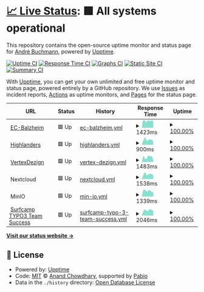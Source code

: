 # [📈 Live Status](https://status.schliesser.dev): <!--live status--> **🟩 All systems operational**

This repository contains the open-source uptime monitor and status page for [André Buchmann](https://status.schliesser.dev), powered by [Upptime](https://github.com/upptime/upptime).

[![Uptime CI](https://github.com/schliesser/upptime/workflows/Uptime%20CI/badge.svg)](https://github.com/schliesser/upptime/actions?query=workflow%3A%22Uptime+CI%22)
[![Response Time CI](https://github.com/schliesser/upptime/workflows/Response%20Time%20CI/badge.svg)](https://github.com/schliesser/upptime/actions?query=workflow%3A%22Response+Time+CI%22)
[![Graphs CI](https://github.com/schliesser/upptime/workflows/Graphs%20CI/badge.svg)](https://github.com/schliesser/upptime/actions?query=workflow%3A%22Graphs+CI%22)
[![Static Site CI](https://github.com/schliesser/upptime/workflows/Static%20Site%20CI/badge.svg)](https://github.com/schliesser/upptime/actions?query=workflow%3A%22Static+Site+CI%22)
[![Summary CI](https://github.com/schliesser/upptime/workflows/Summary%20CI/badge.svg)](https://github.com/schliesser/upptime/actions?query=workflow%3A%22Summary+CI%22)

With [Upptime](https://upptime.js.org), you can get your own unlimited and free uptime monitor and status page, powered entirely by a GitHub repository. We use [Issues](https://github.com/schliesser/upptime/issues) as incident reports, [Actions](https://github.com/schliesser/upptime/actions) as uptime monitors, and [Pages](https://status.schliesser.dev) for the status page.

<!--start: status pages-->
<!-- This summary is generated by Upptime (https://github.com/upptime/upptime) -->
<!-- Do not edit this manually, your changes will be overwritten -->
<!-- prettier-ignore -->
| URL | Status | History | Response Time | Uptime |
| --- | ------ | ------- | ------------- | ------ |
| <img alt="" src="https://status.schliesser.dev/ec-balzheim.png" height="13"> [EC-Balzheim](https://www.ec-balzheim.de) | 🟩 Up | [ec-balzheim.yml](https://github.com/schliesser/upptime/commits/HEAD/history/ec-balzheim.yml) | <details><summary><img alt="Response time graph" src="./graphs/ec-balzheim/response-time-week.png" height="20"> 1423ms</summary><br><a href="https://status.schliesser.dev/history/ec-balzheim"><img alt="Response time 1410" src="https://img.shields.io/endpoint?url=https%3A%2F%2Fraw.githubusercontent.com%2Fschliesser%2Fupptime%2FHEAD%2Fapi%2Fec-balzheim%2Fresponse-time.json"></a><br><a href="https://status.schliesser.dev/history/ec-balzheim"><img alt="24-hour response time 1301" src="https://img.shields.io/endpoint?url=https%3A%2F%2Fraw.githubusercontent.com%2Fschliesser%2Fupptime%2FHEAD%2Fapi%2Fec-balzheim%2Fresponse-time-day.json"></a><br><a href="https://status.schliesser.dev/history/ec-balzheim"><img alt="7-day response time 1423" src="https://img.shields.io/endpoint?url=https%3A%2F%2Fraw.githubusercontent.com%2Fschliesser%2Fupptime%2FHEAD%2Fapi%2Fec-balzheim%2Fresponse-time-week.json"></a><br><a href="https://status.schliesser.dev/history/ec-balzheim"><img alt="30-day response time 1516" src="https://img.shields.io/endpoint?url=https%3A%2F%2Fraw.githubusercontent.com%2Fschliesser%2Fupptime%2FHEAD%2Fapi%2Fec-balzheim%2Fresponse-time-month.json"></a><br><a href="https://status.schliesser.dev/history/ec-balzheim"><img alt="1-year response time 1446" src="https://img.shields.io/endpoint?url=https%3A%2F%2Fraw.githubusercontent.com%2Fschliesser%2Fupptime%2FHEAD%2Fapi%2Fec-balzheim%2Fresponse-time-year.json"></a></details> | <details><summary><a href="https://status.schliesser.dev/history/ec-balzheim">100.00%</a></summary><a href="https://status.schliesser.dev/history/ec-balzheim"><img alt="All-time uptime 99.57%" src="https://img.shields.io/endpoint?url=https%3A%2F%2Fraw.githubusercontent.com%2Fschliesser%2Fupptime%2FHEAD%2Fapi%2Fec-balzheim%2Fuptime.json"></a><br><a href="https://status.schliesser.dev/history/ec-balzheim"><img alt="24-hour uptime 100.00%" src="https://img.shields.io/endpoint?url=https%3A%2F%2Fraw.githubusercontent.com%2Fschliesser%2Fupptime%2FHEAD%2Fapi%2Fec-balzheim%2Fuptime-day.json"></a><br><a href="https://status.schliesser.dev/history/ec-balzheim"><img alt="7-day uptime 100.00%" src="https://img.shields.io/endpoint?url=https%3A%2F%2Fraw.githubusercontent.com%2Fschliesser%2Fupptime%2FHEAD%2Fapi%2Fec-balzheim%2Fuptime-week.json"></a><br><a href="https://status.schliesser.dev/history/ec-balzheim"><img alt="30-day uptime 100.00%" src="https://img.shields.io/endpoint?url=https%3A%2F%2Fraw.githubusercontent.com%2Fschliesser%2Fupptime%2FHEAD%2Fapi%2Fec-balzheim%2Fuptime-month.json"></a><br><a href="https://status.schliesser.dev/history/ec-balzheim"><img alt="1-year uptime 99.52%" src="https://img.shields.io/endpoint?url=https%3A%2F%2Fraw.githubusercontent.com%2Fschliesser%2Fupptime%2FHEAD%2Fapi%2Fec-balzheim%2Fuptime-year.json"></a></details>
| <img alt="" src="https://status.schliesser.dev/highlanders.png" height="13"> [Highlanders](https://highlanders.club) | 🟩 Up | [highlanders.yml](https://github.com/schliesser/upptime/commits/HEAD/history/highlanders.yml) | <details><summary><img alt="Response time graph" src="./graphs/highlanders/response-time-week.png" height="20"> 900ms</summary><br><a href="https://status.schliesser.dev/history/highlanders"><img alt="Response time 820" src="https://img.shields.io/endpoint?url=https%3A%2F%2Fraw.githubusercontent.com%2Fschliesser%2Fupptime%2FHEAD%2Fapi%2Fhighlanders%2Fresponse-time.json"></a><br><a href="https://status.schliesser.dev/history/highlanders"><img alt="24-hour response time 612" src="https://img.shields.io/endpoint?url=https%3A%2F%2Fraw.githubusercontent.com%2Fschliesser%2Fupptime%2FHEAD%2Fapi%2Fhighlanders%2Fresponse-time-day.json"></a><br><a href="https://status.schliesser.dev/history/highlanders"><img alt="7-day response time 900" src="https://img.shields.io/endpoint?url=https%3A%2F%2Fraw.githubusercontent.com%2Fschliesser%2Fupptime%2FHEAD%2Fapi%2Fhighlanders%2Fresponse-time-week.json"></a><br><a href="https://status.schliesser.dev/history/highlanders"><img alt="30-day response time 857" src="https://img.shields.io/endpoint?url=https%3A%2F%2Fraw.githubusercontent.com%2Fschliesser%2Fupptime%2FHEAD%2Fapi%2Fhighlanders%2Fresponse-time-month.json"></a><br><a href="https://status.schliesser.dev/history/highlanders"><img alt="1-year response time 820" src="https://img.shields.io/endpoint?url=https%3A%2F%2Fraw.githubusercontent.com%2Fschliesser%2Fupptime%2FHEAD%2Fapi%2Fhighlanders%2Fresponse-time-year.json"></a></details> | <details><summary><a href="https://status.schliesser.dev/history/highlanders">100.00%</a></summary><a href="https://status.schliesser.dev/history/highlanders"><img alt="All-time uptime 100.00%" src="https://img.shields.io/endpoint?url=https%3A%2F%2Fraw.githubusercontent.com%2Fschliesser%2Fupptime%2FHEAD%2Fapi%2Fhighlanders%2Fuptime.json"></a><br><a href="https://status.schliesser.dev/history/highlanders"><img alt="24-hour uptime 100.00%" src="https://img.shields.io/endpoint?url=https%3A%2F%2Fraw.githubusercontent.com%2Fschliesser%2Fupptime%2FHEAD%2Fapi%2Fhighlanders%2Fuptime-day.json"></a><br><a href="https://status.schliesser.dev/history/highlanders"><img alt="7-day uptime 100.00%" src="https://img.shields.io/endpoint?url=https%3A%2F%2Fraw.githubusercontent.com%2Fschliesser%2Fupptime%2FHEAD%2Fapi%2Fhighlanders%2Fuptime-week.json"></a><br><a href="https://status.schliesser.dev/history/highlanders"><img alt="30-day uptime 100.00%" src="https://img.shields.io/endpoint?url=https%3A%2F%2Fraw.githubusercontent.com%2Fschliesser%2Fupptime%2FHEAD%2Fapi%2Fhighlanders%2Fuptime-month.json"></a><br><a href="https://status.schliesser.dev/history/highlanders"><img alt="1-year uptime 100.00%" src="https://img.shields.io/endpoint?url=https%3A%2F%2Fraw.githubusercontent.com%2Fschliesser%2Fupptime%2FHEAD%2Fapi%2Fhighlanders%2Fuptime-year.json"></a></details>
| <img alt="" src="https://status.schliesser.dev/vertexdezign.png" height="13"> [VertexDezign](https://vertexdezign.net) | 🟩 Up | [vertex-dezign.yml](https://github.com/schliesser/upptime/commits/HEAD/history/vertex-dezign.yml) | <details><summary><img alt="Response time graph" src="./graphs/vertex-dezign/response-time-week.png" height="20"> 1483ms</summary><br><a href="https://status.schliesser.dev/history/vertex-dezign"><img alt="Response time 1321" src="https://img.shields.io/endpoint?url=https%3A%2F%2Fraw.githubusercontent.com%2Fschliesser%2Fupptime%2FHEAD%2Fapi%2Fvertex-dezign%2Fresponse-time.json"></a><br><a href="https://status.schliesser.dev/history/vertex-dezign"><img alt="24-hour response time 611" src="https://img.shields.io/endpoint?url=https%3A%2F%2Fraw.githubusercontent.com%2Fschliesser%2Fupptime%2FHEAD%2Fapi%2Fvertex-dezign%2Fresponse-time-day.json"></a><br><a href="https://status.schliesser.dev/history/vertex-dezign"><img alt="7-day response time 1483" src="https://img.shields.io/endpoint?url=https%3A%2F%2Fraw.githubusercontent.com%2Fschliesser%2Fupptime%2FHEAD%2Fapi%2Fvertex-dezign%2Fresponse-time-week.json"></a><br><a href="https://status.schliesser.dev/history/vertex-dezign"><img alt="30-day response time 1479" src="https://img.shields.io/endpoint?url=https%3A%2F%2Fraw.githubusercontent.com%2Fschliesser%2Fupptime%2FHEAD%2Fapi%2Fvertex-dezign%2Fresponse-time-month.json"></a><br><a href="https://status.schliesser.dev/history/vertex-dezign"><img alt="1-year response time 1335" src="https://img.shields.io/endpoint?url=https%3A%2F%2Fraw.githubusercontent.com%2Fschliesser%2Fupptime%2FHEAD%2Fapi%2Fvertex-dezign%2Fresponse-time-year.json"></a></details> | <details><summary><a href="https://status.schliesser.dev/history/vertex-dezign">100.00%</a></summary><a href="https://status.schliesser.dev/history/vertex-dezign"><img alt="All-time uptime 99.99%" src="https://img.shields.io/endpoint?url=https%3A%2F%2Fraw.githubusercontent.com%2Fschliesser%2Fupptime%2FHEAD%2Fapi%2Fvertex-dezign%2Fuptime.json"></a><br><a href="https://status.schliesser.dev/history/vertex-dezign"><img alt="24-hour uptime 100.00%" src="https://img.shields.io/endpoint?url=https%3A%2F%2Fraw.githubusercontent.com%2Fschliesser%2Fupptime%2FHEAD%2Fapi%2Fvertex-dezign%2Fuptime-day.json"></a><br><a href="https://status.schliesser.dev/history/vertex-dezign"><img alt="7-day uptime 100.00%" src="https://img.shields.io/endpoint?url=https%3A%2F%2Fraw.githubusercontent.com%2Fschliesser%2Fupptime%2FHEAD%2Fapi%2Fvertex-dezign%2Fuptime-week.json"></a><br><a href="https://status.schliesser.dev/history/vertex-dezign"><img alt="30-day uptime 100.00%" src="https://img.shields.io/endpoint?url=https%3A%2F%2Fraw.githubusercontent.com%2Fschliesser%2Fupptime%2FHEAD%2Fapi%2Fvertex-dezign%2Fuptime-month.json"></a><br><a href="https://status.schliesser.dev/history/vertex-dezign"><img alt="1-year uptime 99.99%" src="https://img.shields.io/endpoint?url=https%3A%2F%2Fraw.githubusercontent.com%2Fschliesser%2Fupptime%2FHEAD%2Fapi%2Fvertex-dezign%2Fuptime-year.json"></a></details>
| <img alt="" src="https://status.schliesser.dev/nextcloud.png" height="13"> Nextcloud | 🟩 Up | [nextcloud.yml](https://github.com/schliesser/upptime/commits/HEAD/history/nextcloud.yml) | <details><summary><img alt="Response time graph" src="./graphs/nextcloud/response-time-week.png" height="20"> 1538ms</summary><br><a href="https://status.schliesser.dev/history/nextcloud"><img alt="Response time 1506" src="https://img.shields.io/endpoint?url=https%3A%2F%2Fraw.githubusercontent.com%2Fschliesser%2Fupptime%2FHEAD%2Fapi%2Fnextcloud%2Fresponse-time.json"></a><br><a href="https://status.schliesser.dev/history/nextcloud"><img alt="24-hour response time 1249" src="https://img.shields.io/endpoint?url=https%3A%2F%2Fraw.githubusercontent.com%2Fschliesser%2Fupptime%2FHEAD%2Fapi%2Fnextcloud%2Fresponse-time-day.json"></a><br><a href="https://status.schliesser.dev/history/nextcloud"><img alt="7-day response time 1538" src="https://img.shields.io/endpoint?url=https%3A%2F%2Fraw.githubusercontent.com%2Fschliesser%2Fupptime%2FHEAD%2Fapi%2Fnextcloud%2Fresponse-time-week.json"></a><br><a href="https://status.schliesser.dev/history/nextcloud"><img alt="30-day response time 1517" src="https://img.shields.io/endpoint?url=https%3A%2F%2Fraw.githubusercontent.com%2Fschliesser%2Fupptime%2FHEAD%2Fapi%2Fnextcloud%2Fresponse-time-month.json"></a><br><a href="https://status.schliesser.dev/history/nextcloud"><img alt="1-year response time 1507" src="https://img.shields.io/endpoint?url=https%3A%2F%2Fraw.githubusercontent.com%2Fschliesser%2Fupptime%2FHEAD%2Fapi%2Fnextcloud%2Fresponse-time-year.json"></a></details> | <details><summary><a href="https://status.schliesser.dev/history/nextcloud">100.00%</a></summary><a href="https://status.schliesser.dev/history/nextcloud"><img alt="All-time uptime 99.82%" src="https://img.shields.io/endpoint?url=https%3A%2F%2Fraw.githubusercontent.com%2Fschliesser%2Fupptime%2FHEAD%2Fapi%2Fnextcloud%2Fuptime.json"></a><br><a href="https://status.schliesser.dev/history/nextcloud"><img alt="24-hour uptime 100.00%" src="https://img.shields.io/endpoint?url=https%3A%2F%2Fraw.githubusercontent.com%2Fschliesser%2Fupptime%2FHEAD%2Fapi%2Fnextcloud%2Fuptime-day.json"></a><br><a href="https://status.schliesser.dev/history/nextcloud"><img alt="7-day uptime 100.00%" src="https://img.shields.io/endpoint?url=https%3A%2F%2Fraw.githubusercontent.com%2Fschliesser%2Fupptime%2FHEAD%2Fapi%2Fnextcloud%2Fuptime-week.json"></a><br><a href="https://status.schliesser.dev/history/nextcloud"><img alt="30-day uptime 99.81%" src="https://img.shields.io/endpoint?url=https%3A%2F%2Fraw.githubusercontent.com%2Fschliesser%2Fupptime%2FHEAD%2Fapi%2Fnextcloud%2Fuptime-month.json"></a><br><a href="https://status.schliesser.dev/history/nextcloud"><img alt="1-year uptime 99.83%" src="https://img.shields.io/endpoint?url=https%3A%2F%2Fraw.githubusercontent.com%2Fschliesser%2Fupptime%2FHEAD%2Fapi%2Fnextcloud%2Fuptime-year.json"></a></details>
| <img alt="" src="https://status.schliesser.dev/minio.png" height="13"> MinIO | 🟩 Up | [min-io.yml](https://github.com/schliesser/upptime/commits/HEAD/history/min-io.yml) | <details><summary><img alt="Response time graph" src="./graphs/min-io/response-time-week.png" height="20"> 1339ms</summary><br><a href="https://status.schliesser.dev/history/min-io"><img alt="Response time 1339" src="https://img.shields.io/endpoint?url=https%3A%2F%2Fraw.githubusercontent.com%2Fschliesser%2Fupptime%2FHEAD%2Fapi%2Fmin-io%2Fresponse-time.json"></a><br><a href="https://status.schliesser.dev/history/min-io"><img alt="24-hour response time 1093" src="https://img.shields.io/endpoint?url=https%3A%2F%2Fraw.githubusercontent.com%2Fschliesser%2Fupptime%2FHEAD%2Fapi%2Fmin-io%2Fresponse-time-day.json"></a><br><a href="https://status.schliesser.dev/history/min-io"><img alt="7-day response time 1339" src="https://img.shields.io/endpoint?url=https%3A%2F%2Fraw.githubusercontent.com%2Fschliesser%2Fupptime%2FHEAD%2Fapi%2Fmin-io%2Fresponse-time-week.json"></a><br><a href="https://status.schliesser.dev/history/min-io"><img alt="30-day response time 1421" src="https://img.shields.io/endpoint?url=https%3A%2F%2Fraw.githubusercontent.com%2Fschliesser%2Fupptime%2FHEAD%2Fapi%2Fmin-io%2Fresponse-time-month.json"></a><br><a href="https://status.schliesser.dev/history/min-io"><img alt="1-year response time 1326" src="https://img.shields.io/endpoint?url=https%3A%2F%2Fraw.githubusercontent.com%2Fschliesser%2Fupptime%2FHEAD%2Fapi%2Fmin-io%2Fresponse-time-year.json"></a></details> | <details><summary><a href="https://status.schliesser.dev/history/min-io">100.00%</a></summary><a href="https://status.schliesser.dev/history/min-io"><img alt="All-time uptime 99.85%" src="https://img.shields.io/endpoint?url=https%3A%2F%2Fraw.githubusercontent.com%2Fschliesser%2Fupptime%2FHEAD%2Fapi%2Fmin-io%2Fuptime.json"></a><br><a href="https://status.schliesser.dev/history/min-io"><img alt="24-hour uptime 100.00%" src="https://img.shields.io/endpoint?url=https%3A%2F%2Fraw.githubusercontent.com%2Fschliesser%2Fupptime%2FHEAD%2Fapi%2Fmin-io%2Fuptime-day.json"></a><br><a href="https://status.schliesser.dev/history/min-io"><img alt="7-day uptime 100.00%" src="https://img.shields.io/endpoint?url=https%3A%2F%2Fraw.githubusercontent.com%2Fschliesser%2Fupptime%2FHEAD%2Fapi%2Fmin-io%2Fuptime-week.json"></a><br><a href="https://status.schliesser.dev/history/min-io"><img alt="30-day uptime 99.81%" src="https://img.shields.io/endpoint?url=https%3A%2F%2Fraw.githubusercontent.com%2Fschliesser%2Fupptime%2FHEAD%2Fapi%2Fmin-io%2Fuptime-month.json"></a><br><a href="https://status.schliesser.dev/history/min-io"><img alt="1-year uptime 99.83%" src="https://img.shields.io/endpoint?url=https%3A%2F%2Fraw.githubusercontent.com%2Fschliesser%2Fupptime%2FHEAD%2Fapi%2Fmin-io%2Fuptime-year.json"></a></details>
| <img alt="" src="https://icons.duckduckgo.com/ip3/success.surfcamp.schliesser.dev.ico" height="13"> [Surfcamp TYPO3 Team Success](https://success.surfcamp.schliesser.dev/) | 🟩 Up | [surfcamp-typo-3-team-success.yml](https://github.com/schliesser/upptime/commits/HEAD/history/surfcamp-typo-3-team-success.yml) | <details><summary><img alt="Response time graph" src="./graphs/surfcamp-typo-3-team-success/response-time-week.png" height="20"> 2046ms</summary><br><a href="https://status.schliesser.dev/history/surfcamp-typo-3-team-success"><img alt="Response time 2017" src="https://img.shields.io/endpoint?url=https%3A%2F%2Fraw.githubusercontent.com%2Fschliesser%2Fupptime%2FHEAD%2Fapi%2Fsurfcamp-typo-3-team-success%2Fresponse-time.json"></a><br><a href="https://status.schliesser.dev/history/surfcamp-typo-3-team-success"><img alt="24-hour response time 1804" src="https://img.shields.io/endpoint?url=https%3A%2F%2Fraw.githubusercontent.com%2Fschliesser%2Fupptime%2FHEAD%2Fapi%2Fsurfcamp-typo-3-team-success%2Fresponse-time-day.json"></a><br><a href="https://status.schliesser.dev/history/surfcamp-typo-3-team-success"><img alt="7-day response time 2046" src="https://img.shields.io/endpoint?url=https%3A%2F%2Fraw.githubusercontent.com%2Fschliesser%2Fupptime%2FHEAD%2Fapi%2Fsurfcamp-typo-3-team-success%2Fresponse-time-week.json"></a><br><a href="https://status.schliesser.dev/history/surfcamp-typo-3-team-success"><img alt="30-day response time 2025" src="https://img.shields.io/endpoint?url=https%3A%2F%2Fraw.githubusercontent.com%2Fschliesser%2Fupptime%2FHEAD%2Fapi%2Fsurfcamp-typo-3-team-success%2Fresponse-time-month.json"></a><br><a href="https://status.schliesser.dev/history/surfcamp-typo-3-team-success"><img alt="1-year response time 2017" src="https://img.shields.io/endpoint?url=https%3A%2F%2Fraw.githubusercontent.com%2Fschliesser%2Fupptime%2FHEAD%2Fapi%2Fsurfcamp-typo-3-team-success%2Fresponse-time-year.json"></a></details> | <details><summary><a href="https://status.schliesser.dev/history/surfcamp-typo-3-team-success">100.00%</a></summary><a href="https://status.schliesser.dev/history/surfcamp-typo-3-team-success"><img alt="All-time uptime 99.98%" src="https://img.shields.io/endpoint?url=https%3A%2F%2Fraw.githubusercontent.com%2Fschliesser%2Fupptime%2FHEAD%2Fapi%2Fsurfcamp-typo-3-team-success%2Fuptime.json"></a><br><a href="https://status.schliesser.dev/history/surfcamp-typo-3-team-success"><img alt="24-hour uptime 100.00%" src="https://img.shields.io/endpoint?url=https%3A%2F%2Fraw.githubusercontent.com%2Fschliesser%2Fupptime%2FHEAD%2Fapi%2Fsurfcamp-typo-3-team-success%2Fuptime-day.json"></a><br><a href="https://status.schliesser.dev/history/surfcamp-typo-3-team-success"><img alt="7-day uptime 100.00%" src="https://img.shields.io/endpoint?url=https%3A%2F%2Fraw.githubusercontent.com%2Fschliesser%2Fupptime%2FHEAD%2Fapi%2Fsurfcamp-typo-3-team-success%2Fuptime-week.json"></a><br><a href="https://status.schliesser.dev/history/surfcamp-typo-3-team-success"><img alt="30-day uptime 100.00%" src="https://img.shields.io/endpoint?url=https%3A%2F%2Fraw.githubusercontent.com%2Fschliesser%2Fupptime%2FHEAD%2Fapi%2Fsurfcamp-typo-3-team-success%2Fuptime-month.json"></a><br><a href="https://status.schliesser.dev/history/surfcamp-typo-3-team-success"><img alt="1-year uptime 99.98%" src="https://img.shields.io/endpoint?url=https%3A%2F%2Fraw.githubusercontent.com%2Fschliesser%2Fupptime%2FHEAD%2Fapi%2Fsurfcamp-typo-3-team-success%2Fuptime-year.json"></a></details>

<!--end: status pages-->

[**Visit our status website →**](https://status.schliesser.dev)

## 📄 License

- Powered by: [Upptime](https://github.com/upptime/upptime)
- Code: [MIT](./LICENSE) © [Anand Chowdhary](https://anandchowdhary.com), supported by [Pabio](https://pabio.com)
- Data in the `./history` directory: [Open Database License](https://opendatacommons.org/licenses/odbl/1-0/)
